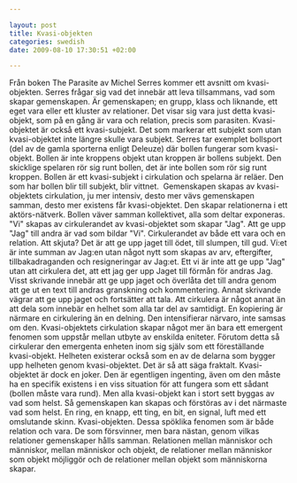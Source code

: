 ```yaml
--- 

layout: post
title: Kvasi-objekten 
categories: swedish 
date: 2009-08-10 17:30:51 +02:00 

---
```


Från boken The Parasite av Michel Serres kommer ett avsnitt om kvasi-objekten. Serres frågar sig vad det innebär att leva tillsammans, vad som skapar gemenskapen. Är gemenskapen; en grupp, klass och liknande, ett eget vara eller ett kluster av relationer. Det visar sig vara just detta kvasi-objekt, som på en gång är vara och relation, precis som parasiten. Kvasi-objektet är också ett kvasi-subjekt. Det som markerar ett subjekt som utan kvasi-objektet inte längre skulle vara subjekt. Serres tar exemplet bollsport (del av de gamla sporterna enligt Deleuze) där bollen fungerar som kvasi-objekt. Bollen är inte kroppens objekt utan kroppen är bollens subjekt. Den skicklige spelaren rör sig runt bollen, det är inte bollen som rör sig runt kroppen. Bollen är ett kvasi-subjekt i cirkulation och spelarna är reläer. Den som har bollen blir till subjekt, blir vittnet.  Gemenskapen skapas av kvasi-objektets cirkulation, ju mer intensiv, desto mer vävs gemenskapen samman, desto mer existens får kvasi-objektet. Den skapar relationerna i ett aktörs-nätverk. Bollen väver samman kollektivet, alla som deltar exponeras. "Vi" skapas av cirkulerandet av kvasi-objektet som skapar "Jag". Att ge upp "Jag" till andra är vad som bildar "Vi". Cirkulerandet av både ett vara och en relation. Att skjuta? Det är att ge upp jaget till ödet, till slumpen, till gud. Vi:et är inte summan av Jag:en utan något nytt som skapas av arv, eftergifter, tillbakadraganden och resigneringar av Jag:et. Ett vi är inte att ge upp "Jag" utan att cirkulera det, att ett jag ger upp Jaget till förmån för andras Jag. Visst skrivande innebär att ge upp jaget och överlåta det till andra genom att ge ut en text till andras granskning och kommentering. Annat skrivande vägrar att ge upp jaget och fortsätter att tala. Att cirkulera är något annat än att dela som innebär en helhet som alla tar del av samtidigt. En kopiering är närmare en cirkulering än en delning. Den intensifierar närvaro, inte samsas om den. Kvasi-objektets cirkulation skapar något mer än bara ett emergent fenomen som uppstår mellan utbyte av enskilda eniteter. Förutom detta så cirkulerar den emergenta enheten inom sig själv som ett föreställande kvasi-objekt. Helheten existerar också som en av de delarna som bygger upp helheten genom kvasi-objektet. Det är så att säga fraktalt. Kvasi-objektet är dock en joker. Den är egentligen ingenting, även om den måste ha en specifik existens i en viss situation för att fungera som ett sådant (bollen måste vara rund). Men alla kvasi-objekt kan i stort sett byggas av vad som helst. Så gemenskapen kan skapas och förstöras av i det närmaste vad som helst. En ring, en knapp, ett ting, en bit, en signal, luft med ett omslutande skinn. Kvasi-objekten. Dessa spöklika fenomen som är både relation och vara. De som försvinner, men bara nästan, genom vilkas relationer gemenskaper hålls samman. Relationen mellan människor och människor, mellan människor och objekt, de relationer mellan människor som objekt möjliggör och de relationer mellan objekt som människorna skapar. 
